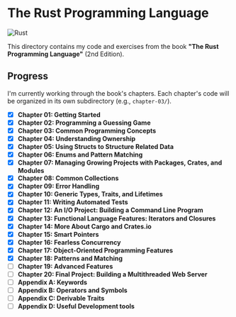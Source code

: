 # The Rust Programming Language

![Rust](https://img.shields.io/badge/rust-%23000000.svg?style=for-the-badge&logo=rust&logoColor=white)

This directory contains my code and exercises from the book **"The Rust
Programming Language"** (2nd Edition).

## Progress

I'm currently working through the book's chapters. Each chapter's code will be
organized in its own subdirectory (e.g., `chapter-03/`).

- [x] **Chapter 01: Getting Started**
- [x] **Chapter 02: Programming a Guessing Game**
- [x] **Chapter 03: Common Programming Concepts**
- [x] **Chapter 04: Understanding Ownership**
- [x] **Chapter 05: Using Structs to Structure Related Data**
- [x] **Chapter 06: Enums and Pattern Matching**
- [x] **Chapter 07: Managing Growing Projects with Packages, Crates, and Modules**
- [x] **Chapter 08: Common Collections**
- [x] **Chapter 09: Error Handling**
- [x] **Chapter 10: Generic Types, Traits, and Lifetimes**
- [x] **Chapter 11: Writing Automated Tests**
- [x] **Chapter 12: An I/O Project: Building a Command Line Program**
- [x] **Chapter 13: Functional Language Features: Iterators and Closures**
- [x] **Chapter 14: More About Cargo and Crates.io**
- [x] **Chapter 15: Smart Pointers**
- [x] **Chapter 16: Fearless Concurrency**
- [x] **Chapter 17: Object-Oriented Programming Features**
- [x] **Chapter 18: Patterns and Matching**
- [ ] **Chapter 19: Advanced Features**
- [ ] **Chapter 20: Final Project: Building a Multithreaded Web Server**
- [ ] **Appendix A: Keywords**
- [ ] **Appendix B: Operators and Symbols**
- [ ] **Appendix C: Derivable Traits**
- [ ] **Appendix D: Useful Development tools**